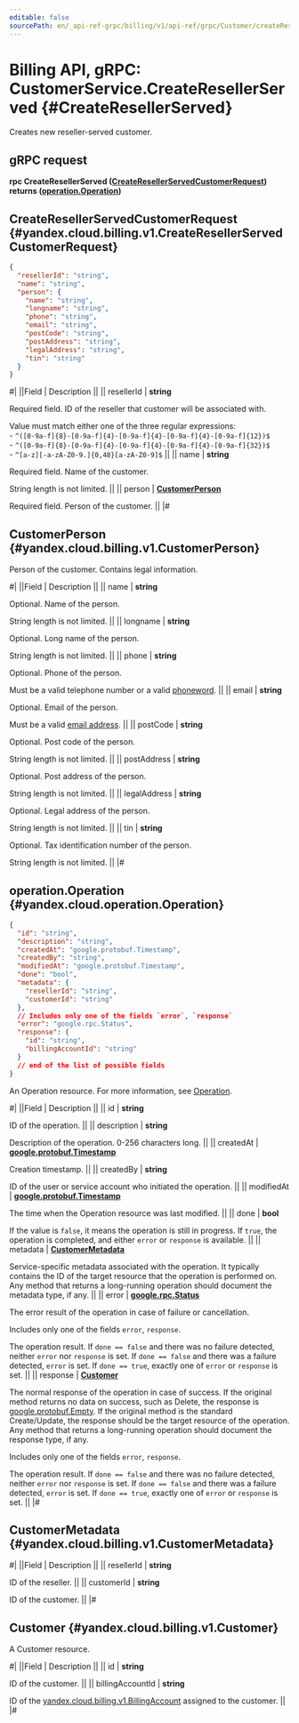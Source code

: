 ```yaml
---
editable: false
sourcePath: en/_api-ref-grpc/billing/v1/api-ref/grpc/Customer/createResellerServed.md
---
```


# Billing API, gRPC: CustomerService.CreateResellerServed {#CreateResellerServed}

Creates new reseller-served customer.

## gRPC request

**rpc CreateResellerServed ([CreateResellerServedCustomerRequest](#yandex.cloud.billing.v1.CreateResellerServedCustomerRequest)) returns ([operation.Operation](#yandex.cloud.operation.Operation))**

## CreateResellerServedCustomerRequest {#yandex.cloud.billing.v1.CreateResellerServedCustomerRequest}

```json
{
  "resellerId": "string",
  "name": "string",
  "person": {
    "name": "string",
    "longname": "string",
    "phone": "string",
    "email": "string",
    "postCode": "string",
    "postAddress": "string",
    "legalAddress": "string",
    "tin": "string"
  }
}
```

#|
||Field | Description ||
|| resellerId | **string**

Required field. ID of the reseller that customer will be associated with.</br>

Value must match either one of the three regular expressions:
</br>- `^([0-9a-f]{8}-[0-9a-f]{4}-[0-9a-f]{4}-[0-9a-f]{4}-[0-9a-f]{12})$`
</br>- `^([0-9a-f]{8}-[0-9a-f]{4}-[0-9a-f]{4}-[0-9a-f]{4}-[0-9a-f]{32})$`
</br>- `^[a-z][-a-zA-Z0-9.]{0,48}[a-zA-Z0-9]$` ||
|| name | **string**

Required field. Name of the customer.

String length is not limited. ||
|| person | **[CustomerPerson](#yandex.cloud.billing.v1.CustomerPerson)**

Required field. Person of the customer. ||
|#

## CustomerPerson {#yandex.cloud.billing.v1.CustomerPerson}

Person of the customer. Contains legal information.

#|
||Field | Description ||
|| name | **string**

Optional. Name of the person.

String length is not limited. ||
|| longname | **string**

Optional. Long name of the person.

String length is not limited. ||
|| phone | **string**

Optional. Phone of the person.

Must be a valid telephone number or a valid [phoneword](https://en.m.wikipedia.org/wiki/Phoneword). ||
|| email | **string**

Optional. Email of the person.

Must be a valid [email address](https://en.wikipedia.org/wiki/Email_address). ||
|| postCode | **string**

Optional. Post code of the person.

String length is not limited. ||
|| postAddress | **string**

Optional. Post address of the person.

String length is not limited. ||
|| legalAddress | **string**

Optional. Legal address of the person.

String length is not limited. ||
|| tin | **string**

Optional. Tax identification number of the person.

String length is not limited. ||
|#

## operation.Operation {#yandex.cloud.operation.Operation}

```json
{
  "id": "string",
  "description": "string",
  "createdAt": "google.protobuf.Timestamp",
  "createdBy": "string",
  "modifiedAt": "google.protobuf.Timestamp",
  "done": "bool",
  "metadata": {
    "resellerId": "string",
    "customerId": "string"
  },
  // Includes only one of the fields `error`, `response`
  "error": "google.rpc.Status",
  "response": {
    "id": "string",
    "billingAccountId": "string"
  }
  // end of the list of possible fields
}
```

An Operation resource. For more information, see [Operation](/docs/api-design-guide/concepts/operation).

#|
||Field | Description ||
|| id | **string**

ID of the operation. ||
|| description | **string**

Description of the operation. 0-256 characters long. ||
|| createdAt | **[google.protobuf.Timestamp](https://developers.google.com/protocol-buffers/docs/reference/google.protobuf#timestamp)**

Creation timestamp. ||
|| createdBy | **string**

ID of the user or service account who initiated the operation. ||
|| modifiedAt | **[google.protobuf.Timestamp](https://developers.google.com/protocol-buffers/docs/reference/google.protobuf#timestamp)**

The time when the Operation resource was last modified. ||
|| done | **bool**

If the value is `false`, it means the operation is still in progress.
If `true`, the operation is completed, and either `error` or `response` is available. ||
|| metadata | **[CustomerMetadata](#yandex.cloud.billing.v1.CustomerMetadata)**

Service-specific metadata associated with the operation.
It typically contains the ID of the target resource that the operation is performed on.
Any method that returns a long-running operation should document the metadata type, if any. ||
|| error | **[google.rpc.Status](https://cloud.google.com/tasks/docs/reference/rpc/google.rpc#status)**

The error result of the operation in case of failure or cancellation.

Includes only one of the fields `error`, `response`.

The operation result.
If `done == false` and there was no failure detected, neither `error` nor `response` is set.
If `done == false` and there was a failure detected, `error` is set.
If `done == true`, exactly one of `error` or `response` is set. ||
|| response | **[Customer](#yandex.cloud.billing.v1.Customer)**

The normal response of the operation in case of success.
If the original method returns no data on success, such as Delete,
the response is [google.protobuf.Empty](https://developers.google.com/protocol-buffers/docs/reference/google.protobuf#google.protobuf.Empty).
If the original method is the standard Create/Update,
the response should be the target resource of the operation.
Any method that returns a long-running operation should document the response type, if any.

Includes only one of the fields `error`, `response`.

The operation result.
If `done == false` and there was no failure detected, neither `error` nor `response` is set.
If `done == false` and there was a failure detected, `error` is set.
If `done == true`, exactly one of `error` or `response` is set. ||
|#

## CustomerMetadata {#yandex.cloud.billing.v1.CustomerMetadata}

#|
||Field | Description ||
|| resellerId | **string**

ID of the reseller. ||
|| customerId | **string**

ID of the customer. ||
|#

## Customer {#yandex.cloud.billing.v1.Customer}

A Customer resource.

#|
||Field | Description ||
|| id | **string**

ID of the customer. ||
|| billingAccountId | **string**

ID of the [yandex.cloud.billing.v1.BillingAccount](/docs/billing/api-ref/grpc/BillingAccount/get#yandex.cloud.billing.v1.BillingAccount) assigned to the customer. ||
|#